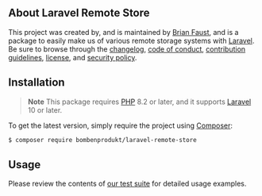 ## About Laravel Remote Store

This project was created by, and is maintained by [Brian Faust](https://github.com/faustbrian), and is a package to easily make us of various remote storage systems with [Laravel](https://laravel.com/). Be sure to browse through the [changelog](CHANGELOG.md), [code of conduct](.github/CODE_OF_CONDUCT.md), [contribution guidelines](.github/CONTRIBUTING.md), [license](LICENSE), and [security policy](.github/SECURITY.md).

## Installation

> **Note**
> This package requires [PHP](https://www.php.net/) 8.2 or later, and it supports [Laravel](https://laravel.com/) 10 or later.

To get the latest version, simply require the project using [Composer](https://getcomposer.org/):

```bash
$ composer require bombenprodukt/laravel-remote-store
```

## Usage

Please review the contents of [our test suite](/tests) for detailed usage examples.
